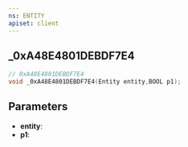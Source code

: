 ```yaml
---
ns: ENTITY
apiset: client
---
```

## _0xA48E4801DEBDF7E4

```c
// 0xA48E4801DEBDF7E4
void _0xA48E4801DEBDF7E4(Entity entity,BOOL p1);
```


## Parameters
* **entity**:
* **p1**: